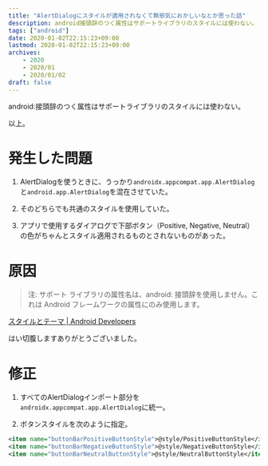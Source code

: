 ```yaml
---
title: "AlertDialogにスタイルが適用されなくて無邪気におかしいなとか思った話"
description: android接頭辞のつく属性はサポートライブラリのスタイルには使わない。
tags: ["android"]
date: 2020-01-02T22:15:23+09:00
lastmod: 2020-01-02T22:15:23+09:00
archives:
    - 2020
    - 2020/01
    - 2020/01/02
draft: false
---
```


android:接頭辞のつく属性はサポートライブラリのスタイルには使わない。

以上。

# 発生した問題

1. AlertDialogを使うときに、うっかり`androidx.appcompat.app.AlertDialog`と`android.app.AlertDialog`を混在させていた。

2. そのどちらでも共通のスタイルを使用していた。

3. アプリで使用するダイアログで下部ボタン（Positive, Negative, Neutral）の色がちゃんとスタイル適用されるものとされないものがあった。

# 原因

> 注: サポート ライブラリの属性名は、android: 接頭辞を使用しません。これは Android フレームワークの属性にのみ使用します。

[スタイルとテーマ | Android Developers](https://developer.android.com/guide/topics/ui/look-and-feel/themes.html#CustomizeTheme)

はい切腹しますありがとうございました。

# 修正

1. すべてのAlertDialogインポート部分を`androidx.appcompat.app.AlertDialog`に統一。

2. ボタンスタイルを次のように指定。
```xml
<item name="buttonBarPositiveButtonStyle">@style/PositiveButtonStyle</item>
<item name="buttonBarNegativeButtonStyle">@style/NegativeButtonStyle</item>
<item name="buttonBarNeutralButtonStyle">@style/NeutralButtonStyle</item>
```
